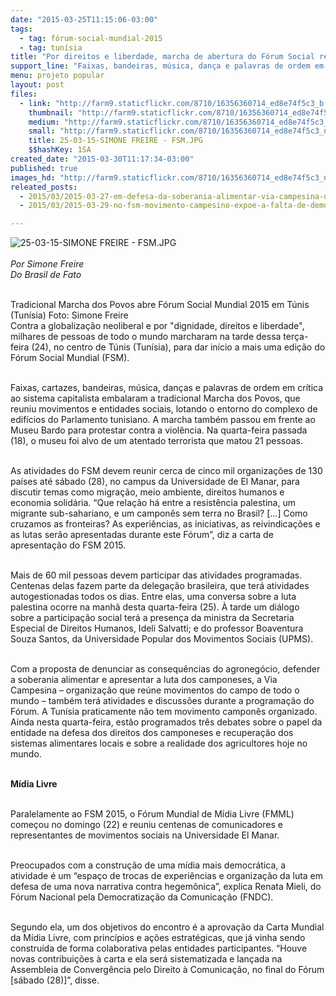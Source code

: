 ```yaml
---
date: "2015-03-25T11:15:06-03:00"
tags:
  - tag: fórum-social-mundial-2015
  - tag: tunísia
title: "Por direitos e liberdade, marcha de abertura do Fórum Social reúne milhares em Túnis"
support_line: "Faixas, bandeiras, música, dança e palavras de ordem em crítica ao sistema capitalista embalaram a tradicional Marcha dos Povos."
menu: projeto popular
layout: post
files:
  - link: "http://farm9.staticflickr.com/8710/16356360714_ed8e74f5c3_b.jpg"
    thumbnail: "http://farm9.staticflickr.com/8710/16356360714_ed8e74f5c3_t.jpg"
    medium: "http://farm9.staticflickr.com/8710/16356360714_ed8e74f5c3_z.jpg"
    small: "http://farm9.staticflickr.com/8710/16356360714_ed8e74f5c3_n.jpg"
    title: 25-03-15-SIMONE FREIRE - FSM.JPG
    $$hashKey: 1SA
created_date: "2015-03-30T11:17:34-03:00"
published: true
images_hd: "http://farm9.staticflickr.com/8710/16356360714_ed8e74f5c3_n.jpg"
releated_posts:
  - 2015/03/2015-03-27-em-defesa-da-soberania-alimentar-via-campesina-defende-fortalecimento-da-producao-local.md
  - 2015/03/2015-03-29-no-fsm-movimento-campesino-expoe-a-falta-de-democracia-nas-politicas-agricolas-e-alimentar.md

---
```

<p><img alt="25-03-15-SIMONE FREIRE - FSM.JPG" src="http://farm9.staticflickr.com/8710/16356360714_ed8e74f5c3_b.jpg" /><br />
<br />
<em>Por Simone Freire<br />
Do Brasil de Fato</em></p>

<p><br />
Tradicional Marcha dos Povos abre F&oacute;rum Social Mundial 2015 em T&uacute;nis (Tun&iacute;sia) Foto: Simone Freire<br />
Contra a globaliza&ccedil;&atilde;o neoliberal e por &quot;dignidade, direitos e liberdade&quot;, milhares de pessoas de todo o mundo marcharam na tarde dessa ter&ccedil;a-feira (24), no centro de T&uacute;nis (Tun&iacute;sia), para dar in&iacute;cio a mais uma edi&ccedil;&atilde;o do F&oacute;rum Social Mundial (FSM).</p>

<p><br />
Faixas, cartazes, bandeiras, m&uacute;sica, dan&ccedil;as e palavras de ordem em cr&iacute;tica ao sistema capitalista embalaram a tradicional Marcha dos Povos, que reuniu movimentos e entidades sociais, lotando o entorno do complexo de edif&iacute;cios do Parlamento tunisiano. A marcha tamb&eacute;m passou em frente ao Museu Bardo para protestar contra a viol&ecirc;ncia. Na quarta-feira passada (18), o museu foi alvo de um atentado terrorista que matou 21 pessoas.</p>

<p><br />
As atividades do FSM devem reunir cerca de cinco mil organiza&ccedil;&otilde;es de 130 pa&iacute;ses at&eacute; s&aacute;bado (28), no campus da Universidade de El Manar, para discutir temas como migra&ccedil;&atilde;o, meio ambiente, direitos humanos e economia solid&aacute;ria. &ldquo;Que rela&ccedil;&atilde;o h&aacute; entre a resist&ecirc;ncia palestina, um migrante sub-sahariano, e um campon&ecirc;s sem terra no Brasil? [...] Como cruzamos as fronteiras? As experi&ecirc;ncias, as iniciativas, as reivindica&ccedil;&otilde;es e as lutas ser&atilde;o apresentadas durante este F&oacute;rum&rdquo;, diz a carta de apresenta&ccedil;&atilde;o do FSM 2015.</p>

<p><br />
Mais de 60 mil pessoas devem participar das atividades programadas. Centenas delas fazem parte da delega&ccedil;&atilde;o brasileira, que ter&aacute; atividades autogestionadas todos os dias. Entre elas, uma conversa sobre a luta palestina ocorre na manh&atilde; desta quarta-feira (25). &Agrave; tarde um di&aacute;logo sobre a participa&ccedil;&atilde;o social ter&aacute; a presen&ccedil;a da ministra da Secretaria Especial de Direitos Humanos, Ideli Salvatti; e do professor Boaventura Souza Santos, da Universidade Popular dos Movimentos Sociais (UPMS).</p>

<p><br />
Com a proposta de denunciar as consequ&ecirc;ncias do agroneg&oacute;cio, defender a soberania alimentar e apresentar a luta dos camponeses, a Via Campesina &ndash; organiza&ccedil;&atilde;o que re&uacute;ne movimentos do campo de todo o mundo &ndash; tamb&eacute;m ter&aacute; atividades e discuss&otilde;es durante a programa&ccedil;&atilde;o do F&oacute;rum. A Tun&iacute;sia praticamente n&atilde;o tem movimento campon&ecirc;s organizado. Ainda nesta quarta-feira, est&atilde;o programados tr&ecirc;s debates sobre o papel da entidade na defesa dos direitos dos camponeses e recupera&ccedil;&atilde;o dos sistemas alimentares locais e sobre a realidade dos agricultores hoje no mundo.</p>

<p>&nbsp;&nbsp;&nbsp; &nbsp;<br />
<strong>M&iacute;dia Livre</strong></p>

<p><br />
Paralelamente ao FSM 2015, o F&oacute;rum Mundial de M&iacute;dia Livre (FMML) come&ccedil;ou no domingo (22) e reuniu centenas de comunicadores e representantes de movimentos sociais na Universidade El Manar.</p>

<p><br />
Preocupados com a constru&ccedil;&atilde;o de uma m&iacute;dia mais democr&aacute;tica, a atividade &eacute; um &ldquo;espa&ccedil;o de trocas de experi&ecirc;ncias e organiza&ccedil;&atilde;o da luta em defesa de uma nova narrativa contra hegem&ocirc;nica&rdquo;, explica Renata Mieli, do F&oacute;rum Nacional pela Democratiza&ccedil;&atilde;o da Comunica&ccedil;&atilde;o (FNDC).</p>

<p><br />
Segundo ela, um dos objetivos do encontro &eacute; a aprova&ccedil;&atilde;o da Carta Mundial da M&iacute;dia Livre, com princ&iacute;pios e a&ccedil;&otilde;es estrat&eacute;gicas, que j&aacute; vinha sendo constru&iacute;da de forma colaborativa pelas entidades participantes. &ldquo;Houve novas contribui&ccedil;&otilde;es &agrave; carta e ela ser&aacute; sistematizada e lan&ccedil;ada na Assembleia de Converg&ecirc;ncia pelo Direito &agrave; Comunica&ccedil;&atilde;o, no final do F&oacute;rum [s&aacute;bado (28)]&rdquo;, disse.</p>
